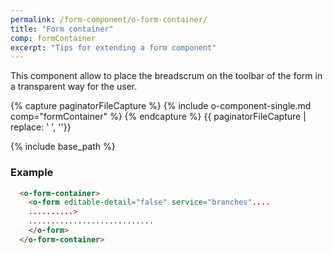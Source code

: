 ```yaml
---
permalink: /form-component/o-form-container/
title: "Form container"
comp: formContainer
excerpt: "Tips for extending a form component"
---
```


This component allow to place the breadscrum on the toolbar of the form in a transparent way for the user.

{% capture paginatorFileCapture %}
  {% include o-component-single.md comp="formContainer"  %}
{% endcapture %}
{{ paginatorFileCapture | replace: '    ', ''}}

{% include base_path %}

 <h3 class="grey-color">Example</h3>

```html
  <o-form-container>
    <o-form editable-detail="false" service="branches"....
    ..........>
    ............................
    </o-form>  
  </o-form-container>
```